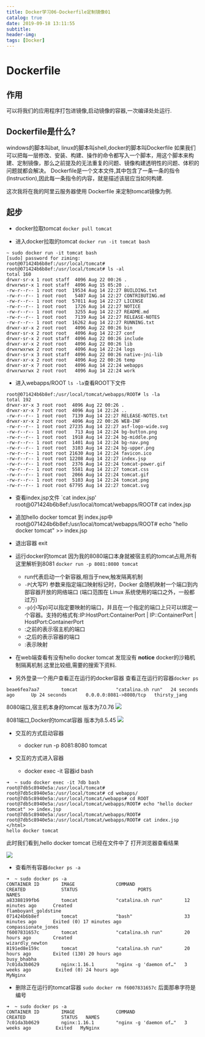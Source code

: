 ```yaml
---
title: Docker学习06-Dockerfile定制镜像01
catalog: true
date: 2019-09-18 13:11:55
subtitle:
header-img:
tags: [Docker]
---
```


#  Dockerfile

## 作用
可以将我们的应用程序打包进镜像,启动镜像的容器,一次编译处处运行.
## Dockerfile是什么?
windows的脚本叫bat, linux的脚本叫shell,docker的脚本叫Dockerfile
如果我们可以把每一层修改、安装、构建、操作的命令都写入一个脚本，用这个脚本来构建、定制镜像，那么之前提及的无法重复的问题、镜像构建透明性的问题、体积的问题就都会解决。
Dockerfile是一个文本文件,其中包含了一条一条的指令(Instruction),因此每一条指令的内容，就是描述该层应当如何构建.

这次我将在我的阿里云服务器使用 Dockerfile 来定制tomcat镜像为例.

## 起步
- docker拉取tomcat
`docker pull tomcat`

- 进入docker拉取的tomcat
`docker run -it tomcat bash`
~~~
~ sudo docker run -it tomcat bash
[sudo] password for ziming:
root@071424b6b8ef:/usr/local/tomcat#
root@071424b6b8ef:/usr/local/tomcat# ls -al
total 160
drwxr-sr-x 1 root staff  4096 Aug 22 00:26 .
drwxrwsr-x 1 root staff  4096 Aug 15 05:20 ..
-rw-r--r-- 1 root root  19534 Aug 14 22:27 BUILDING.txt
-rw-r--r-- 1 root root   5407 Aug 14 22:27 CONTRIBUTING.md
-rw-r--r-- 1 root root  57011 Aug 14 22:27 LICENSE
-rw-r--r-- 1 root root   1726 Aug 14 22:27 NOTICE
-rw-r--r-- 1 root root   3255 Aug 14 22:27 README.md
-rw-r--r-- 1 root root   7139 Aug 14 22:27 RELEASE-NOTES
-rw-r--r-- 1 root root  16262 Aug 14 22:27 RUNNING.txt
drwxr-xr-x 2 root root   4096 Aug 22 00:26 bin
drwxr-sr-x 2 root root   4096 Aug 14 22:27 conf
drwxr-sr-x 2 root staff  4096 Aug 22 00:26 include
drwxr-xr-x 2 root root   4096 Aug 22 00:26 lib
drwxrwxrwx 2 root root   4096 Aug 14 22:24 logs
drwxr-sr-x 3 root staff  4096 Aug 22 00:26 native-jni-lib
drwxr-xr-x 2 root root   4096 Aug 22 00:26 temp
drwxr-xr-x 7 root root   4096 Aug 14 22:24 webapps
drwxrwxrwx 2 root root   4096 Aug 14 22:24 work
~~~
- 进入webapps/ROOT `ls -la`查看ROOT下文件
~~~
root@071424b6b8ef:/usr/local/tomcat/webapps/ROOT# ls -la
total 192
drwxr-xr-x 3 root root  4096 Aug 22 00:26 .
drwxr-xr-x 7 root root  4096 Aug 14 22:24 ..
-rw-r--r-- 1 root root  7139 Aug 14 22:27 RELEASE-NOTES.txt
drwxr-xr-x 2 root root  4096 Aug 22 00:26 WEB-INF
-rw-r--r-- 1 root root 27235 Aug 14 22:27 asf-logo-wide.svg
-rw-r--r-- 1 root root   713 Aug 14 22:24 bg-button.png
-rw-r--r-- 1 root root  1918 Aug 14 22:24 bg-middle.png
-rw-r--r-- 1 root root  1401 Aug 14 22:24 bg-nav.png
-rw-r--r-- 1 root root  3103 Aug 14 22:24 bg-upper.png
-rw-r--r-- 1 root root 21630 Aug 14 22:24 favicon.ico
-rw-r--r-- 1 root root 12208 Aug 14 22:27 index.jsp
-rw-r--r-- 1 root root  2376 Aug 14 22:24 tomcat-power.gif
-rw-r--r-- 1 root root  5581 Aug 14 22:27 tomcat.css
-rw-r--r-- 1 root root  2066 Aug 14 22:24 tomcat.gif
-rw-r--r-- 1 root root  5103 Aug 14 22:24 tomcat.png
-rw-r--r-- 1 root root 67795 Aug 14 22:27 tomcat.svg
~~~
- 查看index.jsp文件
`cat index.jsp'
root@071424b6b8ef:/usr/local/tomcat/webapps/ROOT# cat index.jsp

- 追加hello docker tomcat 到 index.jsp中
root@071424b6b8ef:/usr/local/tomcat/webapps/ROOT# echo "hello docker tomcat" >> index.jsp

- 退出容器
exit

- 运行docker的tomcat
因为我的8080端口本身就被宿主机的tomcat占用,所有这里解析到8081
`docker run -p 8081:8080 tomcat`
	- run代表启动一个新容器,相当于new,触发隔离机制
	- `-P`(大写P) 参数来指定端口映射标记时，Docker 会随机映射一个端口到内部容器开放的网络端口 (端口范围在 Linux 系统使用的端口之外，一般都过万)
	- `-p`(小写p)可以指定要映射的端口，并且在一个指定的端口上只可以绑定一个容器。支持的格式有:IP:HostPort:ContainerPort | IP::ContainerPort | HostPort:ContainerPort 
	- :之前的表示宿主机的端口
	- :之后的表示容器的端口
	- :表示映射
- 在web端查看有没有hello docker tomcat
发现没有
**notice** docker的沙箱机制隔离机制.这里比较细,需要的搜索下资料.

- 另外登录一个用户查看正在运行的docker容器
查看正在运行的容器`docker ps` 
~~~
beae6fea7aa7        tomcat              "catalina.sh run"   24 seconds ago      Up 24 seconds       0.0.0.0:8081->8080/tcp   thirsty_jang
~~~

8080端口,宿主机本身的tomcat 版本为7.0.76
![](8080.png)

8081端口,Docker的tomcat容器 版本为8.5.45
![](8081.png)



- 交互的方式启动容器
	- docker run -p 8081:8080 tomcat

- 交互的方式进入容器
	- docker exec -it 容器id bash
~~~
➜  ~ sudo docker exec -it 7db bash
root@7db5c8940e5a:/usr/local/tomcat# 
root@7db5c8940e5a:/usr/local/tomcat# cd webapps/
root@7db5c8940e5a:/usr/local/tomcat/webapps# cd ROOT
root@7db5c8940e5a:/usr/local/tomcat/webapps/ROOT# echo "hello docker tomcat" >> index.jsp
root@7db5c8940e5a:/usr/local/tomcat/webapps/ROOT#
root@7db5c8940e5a:/usr/local/tomcat/webapps/ROOT# cat index.jsp
</html>
hello docker tomcat
~~~
此时我们看到,hello docker tomcat 已经在文件中了
打开浏览器查看结果

![](hellodocker)

- 查看所有容器`docker ps -a`
~~~
➜  ~ sudo docker ps -a
CONTAINER ID        IMAGE               COMMAND                  CREATED             STATUS                      PORTS               NAMES
a83388199fb6        tomcat              "catalina.sh run"        12 minutes ago      Created                                         flamboyant_goldstine
071424b6b8ef        tomcat              "bash"                   33 minutes ago      Exited (0) 17 minutes ago                       compassionate_jones
f6007831657c        tomcat              "catalina.sh run"        20 hours ago        Created                                         wizardly_newton
8191ed8e159c        tomcat              "catalina.sh run"        20 hours ago        Exited (130) 20 hours ago                       busy_bhabha
7c01da3b0629        nginx:1.16.1        "nginx -g 'daemon of…"   3 weeks ago         Exited (0) 24 hours ago                         MyNginx
~~~

- 删除正在运行的tomcat容器
`sudo docker rm f6007831657c` 后面那串字符是编号
~~~
➜  ~ sudo docker ps -a
CONTAINER ID        IMAGE               COMMAND                  CREATED             STATUS   NAMES
7c01da3b0629        nginx:1.16.1        "nginx -g 'daemon of…"   3 weeks ago         Exited   MyNginx
~~~









